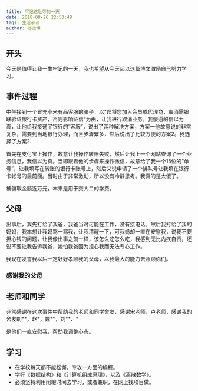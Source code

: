 ```yaml
---
title: 牢记这耻辱的一天
date: 2018-08-26 22:53:48
tags: 生活杂谈
author: 孙远博
---
```


## 开头

今天是值得让我一生牢记的一天，我也希望从今天起以这篇博文激励自己努力学习。



## 事件过程

中午接到一个冒充小米有品客服的骗子，以“误将您加入会员或代理商，取消需银联验证银行卡资产，否则影响征信”为由，让我进行取消业务。我傻逼的信以为真，让他给我接通了银行的“客服”，说出了两种解决方案，方案一他故意说的非常复杂，需要到当地银行办理，而且步骤繁多，然后说出了比较方便的方案2。我选择了方案2.

首先在支付宝上操作，故意让我操作转账失败，然后让我上一个网站查询了一个业务信息，我信以为真。当即跟着他的步骤来操作微信，故意给了我一个15位的“单号”，让我填写在转账的银行卡账号上，然后又说申请了一个排队号让我填在银行卡帐号的最前面。当时由于非常激动，所以没有冷静思考。我真的是太傻了。

被骗取金额近万元，本来是用于交大二的学费。



## 父母

出事后，我先打给了我爸，我爸当时可能在工作，没有接电话。然后我打给了我的妈妈，我本想让我妈骂一骂我，让我清醒一下，可我妈却一直在安慰我，说我不要担心钱的问题，让我像出事之前一样，该怎么吃怎么吃，我感到无比内疚自责，还说不要让我告诉我爸，她怕我爸因为担心我而无法专心工作。

我现在发誓我以后一定好好孝顺我的父母，以我最大的能力去照顾你们。

### 感谢我的父母

## 老师和同学

非常感谢在这次事件中帮助我的老师和同学舍友，感谢宋老师，卢老师，感谢我的舍友朗\*\*，赵\*，魏**，刘\*\*、*

是他们一直安慰我，帮助我调整心态。

## 学习

- 在学校每天都不能松懈，专攻一方面的编程。
- 学好《数据结构》和《计算机组成原理》，以及《离散数学》。
- 必须坚持利用闲暇时间去学习，或者兼职，在网上找项目做。

